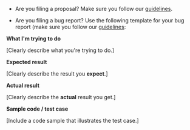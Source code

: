 * Are you filing a proposal?
Make sure you follow our [guidelines](CONTRIBUTING.md#proposals).

* Are you filing a bug report?
Use the following template for your bug report
(make sure you follow our [guidelines](CONTRIBUTING.md#bug-report):

**What I'm trying to do**

[Clearly describe what you're trying to do.]

**Expected result**

[Clearly describe the result you **expect**.]

**Actual result**

[Clearly describe the **actual** result you get.]

**Sample code / test case**

[Include a code sample that illustrates the test case.]
